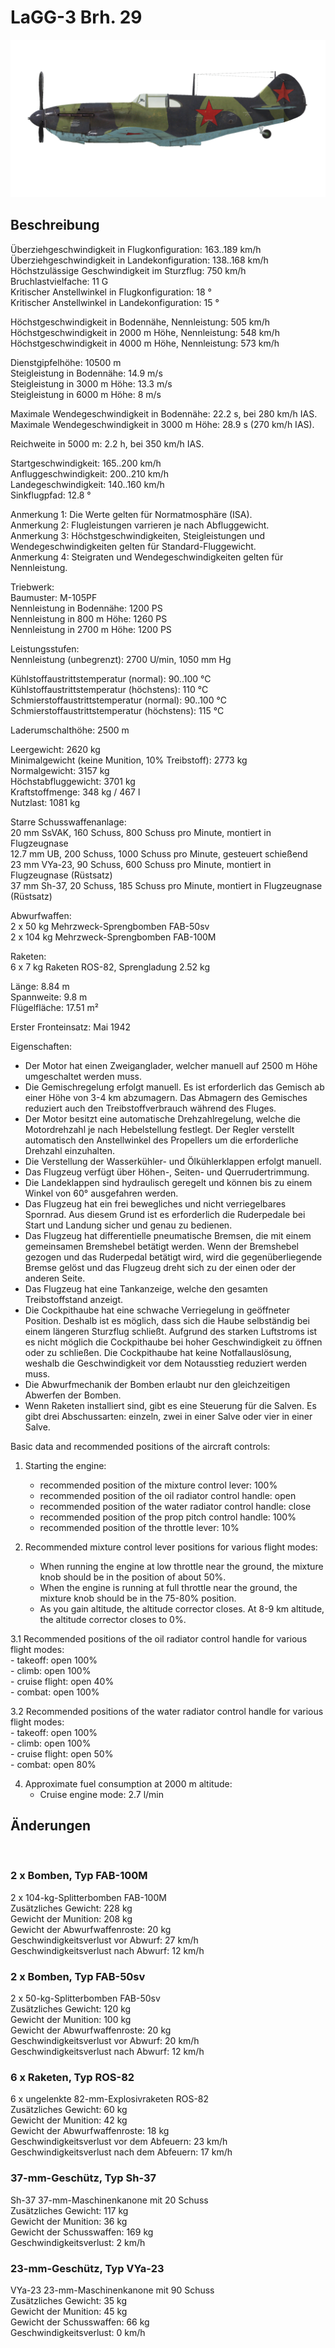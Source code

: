 # LaGG-3 Brh. 29  
  
![lagg3s29](../images/lagg3s29.png)  
  
## Beschreibung  
  
Überziehgeschwindigkeit in Flugkonfiguration: 163..189 km/h  
Überziehgeschwindigkeit in Landekonfiguration: 138..168 km/h  
Höchstzulässige Geschwindigkeit im Sturzflug: 750 km/h  
Bruchlastvielfache: 11 G  
Kritischer Anstellwinkel in Flugkonfiguration: 18 °  
Kritischer Anstellwinkel in Landekonfiguration: 15 °  
  
Höchstgeschwindigkeit in Bodennähe, Nennleistung: 505 km/h  
Höchstgeschwindigkeit in 2000 m Höhe, Nennleistung: 548 km/h  
Höchstgeschwindigkeit in 4000 m Höhe, Nennleistung: 573 km/h  
  
Dienstgipfelhöhe: 10500 m  
Steigleistung in Bodennähe: 14.9 m/s  
Steigleistung in 3000 m Höhe: 13.3 m/s  
Steigleistung in 6000 m Höhe: 8 m/s  
  
Maximale Wendegeschwindigkeit in Bodennähe: 22.2 s, bei 280 km/h IAS.  
Maximale Wendegeschwindigkeit in 3000 m Höhe: 28.9 s (270 km/h IAS).  
  
Reichweite in 5000 m: 2.2 h, bei 350 km/h IAS.  
  
Startgeschwindigkeit: 165..200 km/h  
Anfluggeschwindigkeit: 200..210 km/h  
Landegeschwindigkeit: 140..160 km/h  
Sinkflugpfad: 12.8 °  
  
Anmerkung 1: Die Werte gelten für Normatmosphäre (ISA).  
Anmerkung 2: Flugleistungen varrieren je nach Abfluggewicht.  
Anmerkung 3: Höchstgeschwindigkeiten, Steigleistungen und Wendegeschwindigkeiten gelten für Standard-Fluggewicht.  
Anmerkung 4: Steigraten und Wendegeschwindigkeiten gelten für Nennleistung.  
  
Triebwerk:  
Baumuster: M-105PF  
Nennleistung in Bodennähe: 1200 PS  
Nennleistung in 800 m Höhe: 1260 PS  
Nennleistung in 2700 m Höhe: 1200 PS  
  
Leistungsstufen:  
Nennleistung (unbegrenzt): 2700 U/min, 1050 mm Hg  
  
Kühlstoffaustrittstemperatur (normal): 90..100 °C  
Kühlstoffaustrittstemperatur (höchstens): 110 °C  
Schmierstoffaustrittstemperatur (normal): 90..100 °C  
Schmierstoffaustrittstemperatur (höchstens): 115 °C  
  
Laderumschalthöhe: 2500 m  
  
Leergewicht: 2620 kg  
Minimalgewicht (keine Munition, 10% Treibstoff): 2773 kg  
Normalgewicht: 3157 kg  
Höchstabfluggewicht: 3701 kg  
Kraftstoffmenge: 348 kg / 467 l  
Nutzlast: 1081 kg  
  
Starre Schusswaffenanlage:  
20 mm SsVAK, 160 Schuss, 800 Schuss pro Minute, montiert in Flugzeugnase  
12.7 mm UB, 200 Schuss, 1000 Schuss pro Minute, gesteuert schießend  
23 mm VYa-23, 90 Schuss, 600 Schuss pro Minute, montiert in Flugzeugnase (Rüstsatz)  
37 mm Sh-37, 20 Schuss, 185 Schuss pro Minute, montiert in Flugzeugnase (Rüstsatz)  
  
Abwurfwaffen:  
2 x 50 kg Mehrzweck-Sprengbomben FAB-50sv  
2 x 104 kg Mehrzweck-Sprengbomben FAB-100M  
  
Raketen:  
6 x 7 kg Raketen ROS-82, Sprengladung 2.52 kg  
  
Länge: 8.84 m  
Spannweite: 9.8 m  
Flügelfläche: 17.51 m²  
  
Erster Fronteinsatz: Mai 1942  
  
Eigenschaften:  
- Der Motor hat einen Zweiganglader, welcher manuell auf 2500 m Höhe umgeschaltet werden muss.  
- Die Gemischregelung erfolgt manuell. Es ist erforderlich das Gemisch ab einer Höhe von 3-4 km abzumagern. Das Abmagern des Gemisches reduziert auch den Treibstoffverbrauch während des Fluges.  
- Der Motor besitzt eine automatische Drehzahlregelung, welche die Motordrehzahl je nach Hebelstellung festlegt. Der Regler verstellt automatisch den Anstellwinkel des Propellers um die erforderliche Drehzahl einzuhalten.  
- Die Verstellung der Wasserkühler- und Ölkühlerklappen erfolgt manuell.  
- Das Flugzeug verfügt über Höhen-, Seiten- und Querrudertrimmung.  
- Die Landeklappen sind hydraulisch geregelt und können bis zu einem Winkel von 60° ausgefahren werden.  
- Das Flugzeug hat ein frei bewegliches und nicht verriegelbares Spornrad. Aus diesem Grund ist es erforderlich die Ruderpedale bei Start und Landung sicher und genau zu bedienen.  
- Das Flugzeug hat differentielle pneumatische Bremsen, die mit einem gemeinsamen Bremshebel betätigt werden. Wenn der Bremshebel gezogen und das Ruderpedal betätigt wird, wird die gegenüberliegende Bremse gelöst und das Flugzeug dreht sich zu der einen oder der anderen Seite.  
- Das Flugzeug hat eine Tankanzeige, welche den gesamten Treibstoffstand anzeigt.  
- Die Cockpithaube hat eine schwache Verriegelung in geöffneter Position. Deshalb ist es möglich, dass sich die Haube selbständig bei einem längeren Sturzflug schließt. Aufgrund des starken Luftstroms ist es nicht möglich die Cockpithaube bei hoher Geschwindigkeit zu öffnen oder zu schließen. Die Cockpithaube hat keine Notfallauslösung, weshalb die Geschwindigkeit vor dem Notausstieg reduziert werden muss.  
- Die Abwurfmechanik der Bomben erlaubt nur den gleichzeitigen Abwerfen der Bomben.  
- Wenn Raketen installiert sind, gibt es eine Steuerung für die Salven. Es gibt drei Abschussarten: einzeln, zwei in einer Salve oder vier in einer Salve.  
  
Basic data and recommended positions of the aircraft controls:  
1. Starting the engine:  
	- recommended position of the mixture control lever: 100%  
	- recommended position of the oil radiator control handle: open  
	- recommended position of the water radiator control handle: close  
	- recommended position of the prop pitch control handle: 100%  
	- recommended position of the throttle lever: 10%  
  
2. Recommended mixture control lever positions for various flight modes:  
	- When running the engine at low throttle near the ground, the mixture knob should be in the position of about 50%.  
	- When the engine is running at full throttle near the ground, the mixture knob should be in the 75-80% position.  
	- As you gain altitude, the altitude corrector closes. At 8-9 km altitude, the altitude corrector closes to 0%.  
  
3.1 Recommended positions of the oil radiator control handle for various flight modes:  
	- takeoff: open 100%  
	- climb: open 100%  
	- cruise flight: open 40%  
	- combat: open 100%  
  
3.2 Recommended positions of the water radiator control handle for various flight modes:  
	- takeoff: open 100%  
	- climb: open 100%  
	- cruise flight: open 50%  
	- combat: open 80%  
  
4. Approximate fuel consumption at 2000 m altitude:  
	- Cruise engine mode: 2.7 l/min  
  
## Änderungen  
  ﻿
  
  
### 2 x Bomben, Typ FAB-100M  
  
2 x 104-kg-Splitterbomben FAB-100M  
Zusätzliches Gewicht: 228 kg  
Gewicht der Munition: 208 kg  
Gewicht der Abwurfwaffenroste: 20 kg  
Geschwindigkeitsverlust vor Abwurf: 27 km/h  
Geschwindigkeitsverlust nach Abwurf: 12 km/h  ﻿
  
  
### 2 x Bomben, Typ FAB-50sv  
  
2 x 50-kg-Splitterbomben FAB-50sv  
Zusätzliches Gewicht: 120 kg  
Gewicht der Munition: 100 kg  
Gewicht der Abwurfwaffenroste: 20 kg  
Geschwindigkeitsverlust vor Abwurf: 20 km/h  
Geschwindigkeitsverlust nach Abwurf: 12 km/h  ﻿
  
  
### 6 x Raketen, Typ ROS-82  
  
6 x ungelenkte 82-mm-Explosivraketen ROS-82  
Zusätzliches Gewicht: 60 kg  
Gewicht der Munition: 42 kg  
Gewicht der Abwurfwaffenroste: 18 kg  
Geschwindigkeitsverlust vor dem Abfeuern: 23 km/h  
Geschwindigkeitsverlust nach dem Abfeuern: 17 km/h  ﻿
  
  
### 37-mm-Geschütz, Typ Sh-37  
  
Sh-37 37-mm-Maschinenkanone mit 20 Schuss  
Zusätzliches Gewicht: 117 kg  
Gewicht der Munition: 36 kg  
Gewicht der Schusswaffen: 169 kg  
Geschwindigkeitsverlust: 2 km/h  ﻿
  
  
### 23-mm-Geschütz, Typ VYa-23  
  
VYa-23 23-mm-Maschinenkanone mit 90 Schuss  
Zusätzliches Gewicht: 35 kg  
Gewicht der Munition: 45 kg  
Gewicht der Schusswaffen: 66 kg  
Geschwindigkeitsverlust: 0 km/h  